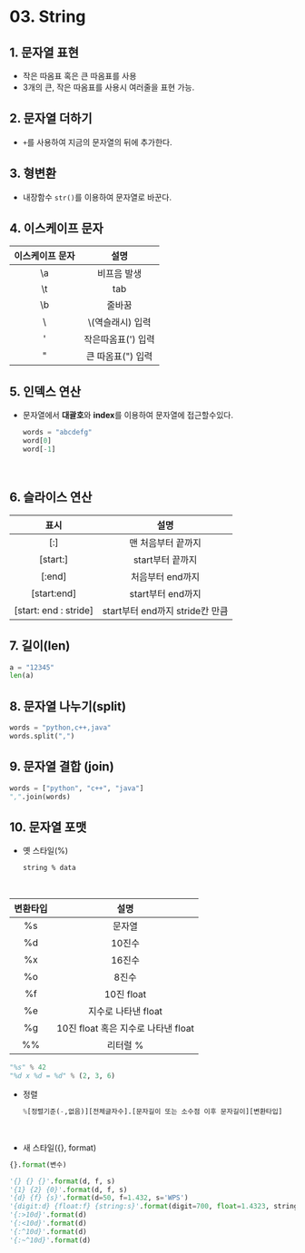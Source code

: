 # 03. String

## 1. 문자열 표현

- 작은 따옴표 혹은 큰 따옴표를 사용
- 3개의 큰, 작은 따옴표를 사용시 여러줄을 표현 가능.

## 2. 문자열 더하기

- `+`를 사용하여 지금의 문자열의 뒤에 추가한다.

## 3. 형변환

- 내장함수 `str()`를 이용하여 문자열로 바꾼다.



## 4. 이스케이프 문자

| 이스케이프 문자 |     설명      |
| :------: | :---------: |
|    \a    |   비프음 발생    |
|    \t    |     tab     |
|    \b    |     줄바꿈     |
|    \\    | \\(역슬래시) 입력 |
|    \'    | 작은따옴표(') 입력 |
|    \"    | 큰 따옴표(") 입력 |

## 5. 인덱스 연산

- 문자열에서 **대괄호**와 **index**를 이용하여 문자열에 접근할수있다.

  ```python
  words = "abcdefg"
  word[0]
  word[-1]
  ```

  ​

## 6. 슬라이스 연산

|          표시           |            설명            |
| :-------------------: | :----------------------: |
|          [:]          |        맨 처음부터 끝까지        |
|       [start:]        |       start부터 끝까지        |
|        [:end]         |        처음부터 end까지        |
|      [start:end]      |      start부터 end까지       |
| [start: end : stride] | start부터 end까지 stride칸 만큼 |

## 7. 길이(len)

```python
a = "12345"
len(a)
```



## 8. 문자열 나누기(split)

```python
words = "python,c++,java"
words.split(",")
```



## 9. 문자열 결합 (join)

```python
words = ["python", "c++", "java"]
",".join(words)
```



## 10. 문자열 포맷

- 옛 스타일(%)

  ```
  string % data
  ```

  ​

| 변환타입 |             설명             |
| :--: | :------------------------: |
|  %s  |            문자열             |
|  %d  |            10진수            |
|  %x  |            16진수            |
|  %o  |            8진수             |
|  %f  |         10진 float          |
|  %e  |       지수로 나타낸 float        |
|  %g  | 10진 float 혹은 지수로 나타낸 float |
|  %%  |           리터럴 %            |

```python
"%s" % 42
"%d x %d = %d" % (2, 3, 6)
```

- 정렬

  ```python
  %[정렬기준(-,없음)][전체글자수].[문자길이 또는 소수점 이후 문자길이][변환타입]
  ```

  ​

-  새 스타일({}, format)

  ```python
  {}.format(변수)

  '{} {} {}'.format(d, f, s)
  '{1} {2} {0}'.format(d, f, s)
  '{d} {f} {s}'.format(d=50, f=1.432, s='WPS')
  '{digit:d} {float:f} {string:s}'.format(digit=700, float=1.4323, string='Welcome')
  '{:>10d}'.format(d)
  '{:<10d}'.format(d)
  '{:^10d}'.format(d)
  '{:~^10d}'.format(d)
  ```

  ​























